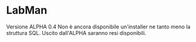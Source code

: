 LabMan
======

Versione ALPHA 0.4
Non è ancora disponibile un'installer ne tanto meno la struttura SQL.
Uscito dall'ALPHA saranno resi disponibili.
